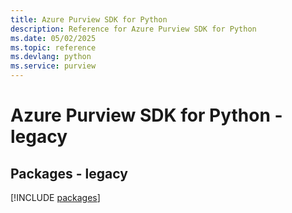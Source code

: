 ```yaml
---
title: Azure Purview SDK for Python
description: Reference for Azure Purview SDK for Python
ms.date: 05/02/2025
ms.topic: reference
ms.devlang: python
ms.service: purview
---
```

# Azure Purview SDK for Python - legacy
## Packages - legacy
[!INCLUDE [packages](purview-index.md)]